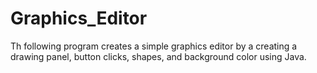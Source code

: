# Graphics_Editor
Th following program creates a simple graphics editor by a creating a drawing panel, button clicks, shapes, and background color using Java. 
